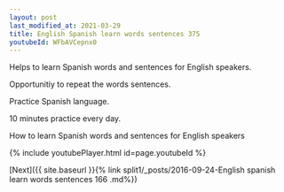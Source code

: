 ```yaml
---
layout: post
last_modified_at: 2021-03-29
title: English Spanish learn words sentences 375 
youtubeId: WFbAVCepnx0
---
```

 
 
Helps to learn Spanish words and sentences for English speakers.

Opportunitiy to repeat the words sentences. 

Practice Spanish language. 
 
10 minutes practice every day. 
 
How to learn Spanish words and sentences for English speakers 
 
{% include youtubePlayer.html id=page.youtubeId %}
 
 
[Next]({{ site.baseurl }}{% link  split1/_posts/2016-09-24-English spanish learn words sentences 166 .md%})
 

